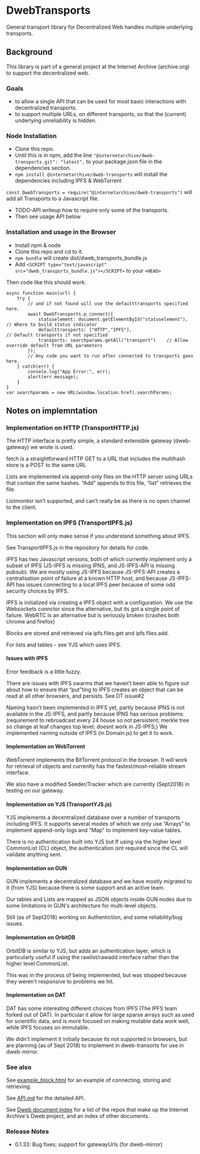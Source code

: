# DwebTransports
General transport library for Decentralized Web handles multiple underlying transports.

## Background
This library is part of a general project at the Internet Archive (archive.org) 
to support the decentralized web.

### Goals
* to allow a single API that can be used for most basic interactions with 
decentralized transports. 
* to support multiple URLs, on different transports, so that the (current) underlying unreliability
 is hidden. 

### Node Installation
* Clone this repo. 
* Until this is in npm, add the line
`"@internetarchive/dweb-transports.git": "latest",`
to your package.json file in the dependencies section. 
* `npm install @internetarchive/dweb-transports`  will install the dependencies including IPFS & WebTorrent

`const DwebTransports = require("@internetarchive/dweb-transports")` will add all Transports to a Javascript file.
* TODO-API writeup how to require only some of the transports.
* Then see usage API below

### Installation and usage in the Browser
* Install npm & node
* Clone this repo and cd to it.
* `npm bundle` will create dist/dweb_transports_bundle.js
* Add `<SCRIPT type="text/javascript" src="dweb_transports_bundle.js"></SCRIPT>` to your `<HEAD>`

Then code like this should work. 

```
async function main(url) {
    try {
        // and if not found will use the defaulttransports specified here.
        await DwebTransports.p_connect({
            statuselement: document.getElementById("statuselement"),    // Where to build status indicator
            defaulttransports: ["HTTP","IPFS"],                         // Default transports if not specified
            transports: searchparams.getAll("transport")    // Allow override default from URL parameters
        });
        // Any code you want to run after connected to transports goes here.
    } catch(err) {
        console.log("App Error:", err);
        alert(err.message);
    }
}
var searchparams = new URL(window.location.href).searchParams;
```
## Notes on implemntation

### Implementation on HTTP (TransportHTTP.js)
The HTTP interface is pretty simple, a standard extensible gateway (dweb-gateway) we wrote is used. 

fetch is a straightforward HTTP GET to a URL that includes the multihash
store is a POST to the same URL 

Lists are implemented via append-only files on the HTTP server using URLs that contain the same hashes. 
“Add” appends to this file, “list” retrieves the file. 

Listmonitor isn’t supported, and can’t really be as there is no open channel to the client. 

### Implementation on IPFS (TransportIPFS.js)

This section will only make sense if you understand something about IPFS.

See TransportIPFS.js in the repository for details for code. 

IPFS has two Javascript versions, both of which currently implement only a subset of IPFS (JS-IPFS is missing IPNS, and JS-IPFS-API is missing pubsub).
We are mostly using JS-IPFS because JS-IPFS-API creates a centralisation point of failure at a known HTTP host, 
and because JS-IPFS-API has issues connecting to a local IPFS peer because of some odd security choices by IPFS.

IPFS is initialized via creating a IPFS object with a configuration. We use the Websockets connctor since the alternative, but its got a single point of failure. WebRTC is an alternative but is seriously broken (crashes both chrome and firefox)

Blocks are stored and retrieved via ipfs.files.get and ipfs.files.add. 

For lists and tables - see YJS which uses IPFS.

#### Issues with IPFS

Error feedback is a little fuzzy.

There are issues with IPFS swarms that we haven’t been able to figure out about how to ensure that “put”ting to IPFS creates an object that can be read at all other browsers, and persists. See DT issue#2

Naming hasn’t been implemented in IPFS yet, partly because IPNS is not available in the JS-IPFS, and partly because IPNS has serious problems: 
(requirement to rebroadcast every 24 house so not persistent; merkle tree so change at leaf changes top level; doesnt work in JS-IPFS;) We implemented naming outside of IPFS (in Domain.js) to get it to work. 

#### Implementation on WebTorrent
WebTorrent implements the BitTorrent protocol in the browser. It will work for retrieval of objects and currently has the fastest/most-reliable stream interface.

We also have a modified Seeder/Tracker which are currently (Sept2018) in testing on our gateway.

#### Implementation on YJS (TransportYJS.js)

YJS implements a decentralized database over a number of transports including IPFS. It supports several modes of which we only use “Arrays” to implement append-only logs and "Map" to implement key-value tables. 

There is no authentication built into YJS but If using via the higher level CommonList (CL) object, 
the authentication isnt required since the CL will validate anything sent. 

#### Implementation on GUN

GUN implements a decentralized database and we have mostly migrated to it (from YJS) because there is some support and an active team.

Our tables and Lists are mapped as JSON objects inside GUN nodes due to some limitations in GUN's architecture for multi-level objects. 

Still (as of Sept2018) working on Authentiction, and some reliability/bug issues.

#### Implementation on OrbitDB
OrbitDB is similar to YJS, but adds an authentication layer, which is particularly useful if using the rawlist/rawadd interface rather than the higher level CommonList. 

This was in the process of being implemented, but was stopped because they weren't responsive to problems we hit. 

#### Implementation on DAT

DAT has some interesting different choices from IPFS (The IPFS team forked out of DAT). In particular it allow for large sparse arrays such as used for scientific data, and is more focused on making mutable data work well, while IPFS focuses on immutable. 

We didn't implement it initially because its not supported in browsers, but are planning (as of Sept 2018) to implement in dweb-transorts for use in dweb-mirror.

### See also

See [example_block.html](./example_block.html) for an example of connecting, storing and retrieving.

See [API.md](./API.md) for the detailed API.

See [Dweb document index](./DOCUMENTINDEX.md) for a list of the repos that make up the Internet Archive's Dweb project, and an index of other documents. 

### Release Notes

* 0.1.33: Bug fixes; support for gatewayUrls (for dweb-mirror)
